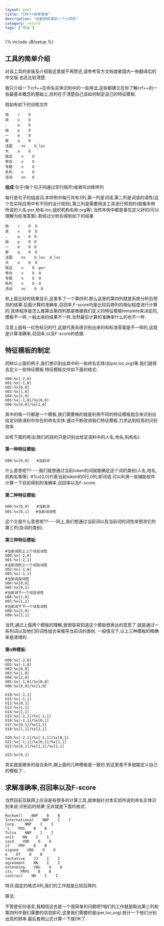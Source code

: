 ```yaml
---
layout: post
title: "CRF++简单使用"
description: "创新研修课的一个小项目"
category: record
tags: ['作业']
---
```

{% include JB/setup %}

## 工具的简单介绍

对该工具的安装及介绍我这里就不再赘述,请参考官方文档或者国内一些翻译后的中文版.也还比较清楚.

我只介绍一下crf++在命名实体识别中的一些用法,这些都建立在你了解crf++的一些最基本概念的基础上,目的在于清楚自己该如何制定自己的特征模板.

假如有如下的训练文件

    他    r    O
    说    v    O
    ，    w    O
    由    p    O
    一    m    O
    家    q    O
    法国    ns    U_loc
    大    a    O
    饭店    n    O
    举办    v    O
    专题    n    O
    系列    n    O
    活动    vn   O
<!--more--> 

**组成**:句子(每个句子间通过空行隔开)或者叫训练样列

每行是句子的组成词,本样例中每行共有3列,第一列是词语,第二列是词语的语性(这个在实际应用中有不同的设计规则),第三列是需要用该工具进行预测的(就像本例所说的人名:per,地名:loc,组织机构名称:org等).当然本例中都是事先定义好的(可以理解为标准答案).若经过分析后得到如下的结果

    他    r    O  O 
    说    v    O  O 
    ，    w    O　O  
    由    p    O　O　
    一    m    O　O　　
    家    q    O  O
    法国    ns    U_loc  U_loc
    大    a    O  O
    饭店    n    O  per
    举办    v    O  O
    专题    n    O  O
    系列    n    O  O
    活动    vn    O  O

和上面比较的结果显示,这里多了一个第四列.那么这里的第四列就是系统分析后预测的结果.后面计算的准确率,召回率,F-score均是比较后两列的相似程度进行计算的.具体程序是怎么推算出第四列那是根据我们定义的特征模板templete来决定的,模板不一样,一般出来的结果不一样,当然最后计算的准确率什么的也不一样.

注意上面有一红色标记的行,这就代表系统识别出来的和标准答案是不一样的,这就是计算准确率,召回率,以及F-score的依据. 

## 特征模板的制定

同样以上面的例子,我们想识别出其中的一些命名实体(如per,loc,org)等.我们就得去定义一些特征模板.特征模板文件如下面的格式:

    U00:%x[-2,0]
    U01:%x[-1,0]
    U02:%x[0,0]
    U03:%x[1,0]
    U04:%x[2,0]
    U05:%x[-1,0]/%x[0,0]
    U06:%x[0,0]/%x[1,0]

其中的每一行都是一个模板,我们需要做的就是利用不同的特征模板组合来识别出给定训练语料中存在的命名实体.通过不断改进我们特征模板,力求达到较高的识别效率.

如有下面的用法(我们的目的只是识别出给定语料中的人名,地名,机构名):

#### 第一种特征模板:

    U00:%x[0,0]　　#当前词

什么意思呢??----我们就想通过当前token的词就能确定这个词的类别(人名,地名,机构名等等).  #%x[0,0]代表当前token的0行,0列,即词语.可以利用一些辅助软件计算一下目前得到的准确率,召回率以及F-score.

#### 第二种特征模板:

    U00:%x[0,0]　　#当前词
    U01:%x[0,1]   #当前词词性

这个又是什么意思呢??----同上,我们想通过当前词以及当前词的词性来预测它的第三列(及词的类别). 

#### 第三种特征模板:

    #当前词的上上个词及词性
    U00:%x[-2,0]
    U01:%x[-2,1]
    #当前词的上一个词及词性
    U02:%x[-1,0]
    U03:%x[-1,1]
    #当前词及词性
    U04:%x[0,0]
    U05:%x[0,1]
    #当前词下一个词及词性
    U06:%x[1,0]
    U07:%x[1,1]
    #当前词下下一个词及词性
    U08:%x[2,0]
    U09:%x[2,1]

当然,通过上面两个模板的理解,就很容易知道这个模板想表达的意思了.就是通过一系列词以及他们的词性组合来推导当前词的类别. 一般情况下,以上三种模板的精确率是递增的.

#### 第n种模板:

    U00:%x[-2,0]
    U01:%x[-1,0]
    U02:%x[0,0]
    U03:%x[1,0]
    U04:%x[2,0]
    U05:%x[-1,0]/%x[0,0]
    U06:%x[0,0]/%x[1,0]

    U10:%x[-2,1]
    U11:%x[-1,1]
    U12:%x[0,1]
    U13:%x[1,1]
    U14:%x[2,1]
    U15:%x[-2,1]/%x[-1,1]
    U16:%x[-1,1]/%x[0,1]
    U17:%x[0,1]/%x[1,1]
    U18:%x[1,1]/%x[2,1]

    U20:%x[-2,1]/%x[-1,1]/%x[0,1]
    U21:%x[-1,1]/%x[0,1]/%x[1,1]
    U22:%x[0,1]/%x[1,1]/%x[2,1]

    U23:%x[0,1]

其实就是跟多的组合条件,跟上面的几种模板是一致的.到这里差不多就能定义自己的模板了...

## 求解准确率,召回率以及F-score

当然目前互联网上应该是有很多的计算工具,就单独针对本实验所说的命名实体识别来说.识别后的结果 无非就是下面的格式:

    Rockwell    NNP    B    B
    International    NNP    I    I
    Corp.    NNP    I    I
    's    POS    B    B
    Tulsa    NNP    I    I
    unit    NN    I    I
    said    VBD    O    O
    it    PRP    B    B
    signed    VBD    O    O
    a    DT    B    B
    tentative    JJ    I    I
    agreement    NN    I    I
    extending    VBG    O    O
    its    PRP$    B    B
    contract    NN    I    I

特点:固定的格式4列,我们的工作就是比较后两列.

算法:

不管是任何语言,我相信这也是一个很简单的问题吧?咱们的工作就是取出第三列和第四列中我们需要的信息即可,这里我们需要的是(per,loc,org).统计一下他们分别出现的频率.最后套用公式计算一下就OK了.
